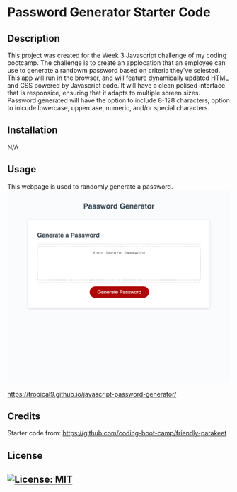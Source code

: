 # Password Generator Starter Code

## Description

This project was created for the Week 3 Javascript challenge of my coding bootcamp. The challenge is to create an applocation that an employee can use to generate a randowm password based on criteria they've selested. This app will run in the browser, and will feature dynamically updated HTML and CSS powered by Javascript code. It will have a clean polised interface that is responsice, ensuring that it adapts to multiple screen sizes. 
Password generated will have the option to include 8-128 characters, option to inlcude lowercase, uppercase, numeric, and/or special characters. 
## Installation
N/A

## Usage

This webpage is used to randomly generate a password. 
![img](assets/photos/password-generator.html.png)

https://tropical9.github.io/javascript-password-generator/



## Credits
Starter code from:
https://github.com/coding-boot-camp/friendly-parakeet


## License

[![License: MIT](https://img.shields.io/badge/License-MIT-yellow.svg)](https://opensource.org/licenses/MIT)
---

 
